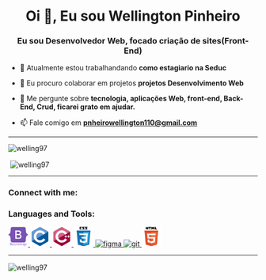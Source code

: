 <h1 align="center">Oi 👋, Eu sou Wellington Pinheiro</h1>
<h3 align="center">Eu sou Desenvolvedor Web, focado criação de sites(Front-End)</h3>

- 🔭 Atualmente estou trabalhandando **como estagiario na Seduc**

- 👯 Eu procuro colaborar em projetos **projetos Desenvolvimento Web**

- 💬 Me pergunte sobre **tecnologia, aplicações Web, front-end, Back-End, Crud, ficarei grato em ajudar.**

- 📫 Fale comigo em **pnheirowellington110@gmail.com**
<hr>
<p align="left"> <img src="https://komarev.com/ghpvc/?username=welling97&label=Profile%20views&color=0e75b6&style=flat" alt="welling97" /> </p>
<p>&nbsp;<img align="center" src="https://github-readme-stats.vercel.app/api?username=welling97&show_icons=true&locale=en" alt="welling97" /></p>
<hr>
<h3 align="left">Connect with me:</h3>
<p align="left">
</p> 
<h3 align="left">Languages and Tools:</h3>
<p align="left"> <a href="https://getbootstrap.com" target="_blank" rel="noreferrer"> <img src="https://raw.githubusercontent.com/devicons/devicon/master/icons/bootstrap/bootstrap-plain-wordmark.svg" alt="bootstrap" width="40" height="40"/> </a> <a href="https://www.cprogramming.com/" target="_blank" rel="noreferrer"> <img src="https://raw.githubusercontent.com/devicons/devicon/master/icons/c/c-original.svg" alt="c" width="40" height="40"/> </a> <a href="https://www.w3schools.com/cpp/" target="_blank" rel="noreferrer"> <img src="https://raw.githubusercontent.com/devicons/devicon/master/icons/cplusplus/cplusplus-original.svg" alt="cplusplus" width="40" height="40"/> </a> <a href="https://www.w3schools.com/css/" target="_blank" rel="noreferrer"> <img src="https://raw.githubusercontent.com/devicons/devicon/master/icons/css3/css3-original-wordmark.svg" alt="css3" width="40" height="40"/> </a> <a href="https://www.figma.com/" target="_blank" rel="noreferrer"> <img src="https://www.vectorlogo.zone/logos/figma/figma-icon.svg" alt="figma" width="40" height="40"/> </a> <a href="https://git-scm.com/" target="_blank" rel="noreferrer"> <img src="https://www.vectorlogo.zone/logos/git-scm/git-scm-icon.svg" alt="git" width="40" height="40"/> </a> <a href="https://www.w3.org/html/" target="_blank" rel="noreferrer"> <img src="https://raw.githubusercontent.com/devicons/devicon/master/icons/html5/html5-original-wordmark.svg" alt="html5" width="40" height="40"/> </a> </p>

<hr> 

<p><img align="center" src="https://github-readme-streak-stats.herokuapp.com/?user=welling97&" alt="welling97" /></p>

